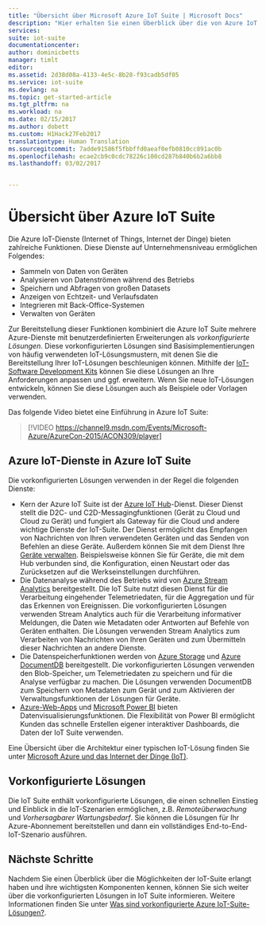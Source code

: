```yaml
---
title: "Übersicht über Microsoft Azure IoT Suite | Microsoft Docs"
description: "Hier erhalten Sie einen Überblick über die von Azure IoT Suite bereitgestellten vorkonfigurierten IoT-Lösungen zum Erfassen, Analysieren und Speichern von Daten, zum Bereitstellen von Visualisierungen und Integrieren in andere Systeme."
services: 
suite: iot-suite
documentationcenter: 
author: dominicbetts
manager: timlt
editor: 
ms.assetid: 2d38d08a-4133-4e5c-8b28-f93cadb5df05
ms.service: iot-suite
ms.devlang: na
ms.topic: get-started-article
ms.tgt_pltfrm: na
ms.workload: na
ms.date: 02/15/2017
ms.author: dobett
ms.custom: H1Hack27Feb2017
translationtype: Human Translation
ms.sourcegitcommit: 7adde91586f5fbbffd0aeaf0efb0810cc891ac0b
ms.openlocfilehash: ecae2cb9c0cdc78226c100cd287b840b6b2a6bb8
ms.lasthandoff: 03/02/2017


---
```

# <a name="overview-of-azure-iot-suite"></a>Übersicht über Azure IoT Suite
Die Azure IoT-Dienste (Internet of Things, Internet der Dinge) bieten zahlreiche Funktionen. Diese Dienste auf Unternehmensniveau ermöglichen Folgendes:

* Sammeln von Daten von Geräten
* Analysieren von Datenströmen während des Betriebs
* Speichern und Abfragen von großen Datasets
* Anzeigen von Echtzeit- und Verlaufsdaten
* Integrieren mit Back-Office-Systemen
* Verwalten von Geräten

Zur Bereitstellung dieser Funktionen kombiniert die Azure IoT Suite mehrere Azure-Dienste mit benutzerdefinierten Erweiterungen als *vorkonfigurierte Lösungen*. Diese vorkonfigurierten Lösungen sind Basisimplementierungen von häufig verwendeten IoT-Lösungsmustern, mit denen Sie die Bereitstellung Ihrer IoT-Lösungen beschleunigen können. Mithilfe der [IoT-Software Development Kits][lnk-sdks] können Sie diese Lösungen an Ihre Anforderungen anpassen und ggf. erweitern. Wenn Sie neue IoT-Lösungen entwickeln, können Sie diese Lösungen auch als Beispiele oder Vorlagen verwenden.

Das folgende Video bietet eine Einführung in Azure IoT Suite:

> [!VIDEO https://channel9.msdn.com/Events/Microsoft-Azure/AzureCon-2015/ACON309/player]
> 
> 

## <a name="azure-iot-services-in-azure-iot-suite"></a>Azure IoT-Dienste in Azure IoT Suite
Die vorkonfigurierten Lösungen verwenden in der Regel die folgenden Dienste:

* Kern der Azure IoT Suite ist der [Azure IoT Hub][lnk-iot-hub]-Dienst. Dieser Dienst stellt die D2C- und C2D-Messagingfunktionen (Gerät zu Cloud und Cloud zu Gerät) und fungiert als Gateway für die Cloud und andere wichtige Dienste der IoT-Suite. Der Dienst ermöglicht das Empfangen von Nachrichten von Ihren verwendeten Geräten und das Senden von Befehlen an diese Geräte. Außerdem können Sie mit dem Dienst Ihre [Geräte verwalten][lnk-device-management]. Beispielsweise können Sie für Geräte, die mit dem Hub verbunden sind, die Konfiguration, einen Neustart oder das Zurücksetzen auf die Werkseinstellungen durchführen.
* Die Datenanalyse während des Betriebs wird von [Azure Stream Analytics][lnk-asa] bereitgestellt. Die IoT Suite nutzt diesen Dienst für die Verarbeitung eingehender Telemetriedaten, für die Aggregation und für das Erkennen von Ereignissen. Die vorkonfigurierten Lösungen verwenden Stream Analytics auch für die Verarbeitung informativer Meldungen, die Daten wie Metadaten oder Antworten auf Befehle von Geräten enthalten. Die Lösungen verwenden Stream Analytics zum Verarbeiten von Nachrichten von Ihren Geräten und zum Übermitteln dieser Nachrichten an andere Dienste.
* Die Datenspeicherfunktionen werden von [Azure Storage][lnk-azure-storage] und [Azure DocumentDB][lnk-document-db] bereitgestellt. Die vorkonfigurierten Lösungen verwenden den Blob-Speicher, um Telemetriedaten zu speichern und für die Analyse verfügbar zu machen. Die Lösungen verwenden DocumentDB zum Speichern von Metadaten zum Gerät und zum Aktivieren der Verwaltungsfunktionen der Lösungen für Geräte.
* [Azure-Web-Apps][lnk-web-apps] und [Microsoft Power BI][lnk-power-bi] bieten Datenvisualisierungsfunktionen. Die Flexibilität von Power BI ermöglicht Kunden das schnelle Erstellen eigener interaktiver Dashboards, die Daten der IoT Suite verwenden.

Eine Übersicht über die Architektur einer typischen IoT-Lösung finden Sie unter [Microsoft Azure und das Internet der Dinge (IoT)][iot-suite-what-is-azure-iot].

## <a name="preconfigured-solutions"></a>Vorkonfigurierte Lösungen
Die IoT Suite enthält vorkonfigurierte Lösungen, die einen schnellen Einstieg und Einblick in die IoT-Szenarien ermöglichen, z.B. *Remoteüberwachung* und *Vorhersagbarer Wartungsbedarf*. Sie können die Lösungen für Ihr Azure-Abonnement bereitstellen und dann ein vollständiges End-to-End-IoT-Szenario ausführen.

## <a name="next-steps"></a>Nächste Schritte
Nachdem Sie einen Überblick über die Möglichkeiten der IoT-Suite erlangt haben und ihre wichtigsten Komponenten kennen, können Sie sich weiter über die vorkonfigurierten Lösungen in IoT Suite informieren. Weitere Informationen finden Sie unter [Was sind vorkonfigurierte Azure IoT-Suite-Lösungen?][lnk-what-are-preconfig].

[lnk-sdks]: https://azure.microsoft.com/documentation/articles/iot-hub-sdks-summary/
[lnk-iot-hub]: https://azure.microsoft.com/documentation/services/iot-hub/
[lnk-asa]: https://azure.microsoft.com/documentation/services/stream-analytics/
[lnk-azure-storage]: https://azure.microsoft.com/documentation/services/storage/
[lnk-document-db]: https://azure.microsoft.com/documentation/services/documentdb/
[lnk-power-bi]: https://powerbi.microsoft.com/
[lnk-web-apps]: https://azure.microsoft.com/documentation/services/app-service/web/
[iot-suite-what-is-azure-iot]: iot-suite-what-is-azure-iot.md
[lnk-what-are-preconfig]: iot-suite-what-are-preconfigured-solutions.md
[lnk-device-management]: ../iot-hub/iot-hub-device-management-overview.md

